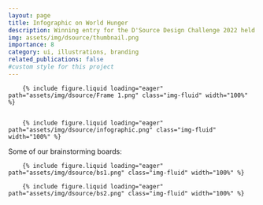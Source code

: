 ```yaml
---
layout: page
title: Infographic on World Hunger
description: Winning entry for the D'Source Design Challenge 2022 held by IIT Bombay. 
img: assets/img/dsource/thumbnail.png
importance: 8
category: ui, illustrations, branding
related_publications: false
#custom style for this project
---
```

<style>
  .img-fluid {
    border: 1px solid #3d3d3d;
  }
</style>
    
        {% include figure.liquid loading="eager" path="assets/img/dsource/Frame 1.png" class="img-fluid" width="100%" %}


        {% include figure.liquid loading="eager" path="assets/img/dsource/infographic.png" class="img-fluid" width="100%" %}


  <div>      
        Some of our brainstorming boards:
  </div>      

        {% include figure.liquid loading="eager" path="assets/img/dsource/bs1.png" class="img-fluid" width="100%" %}
        
        {% include figure.liquid loading="eager" path="assets/img/dsource/bs2.png" class="img-fluid" width="100%" %}



    